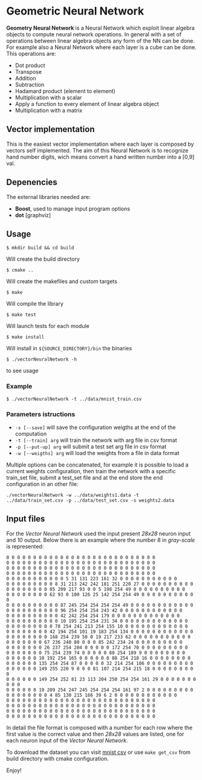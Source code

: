 # Geometric Neural Network
**Geometry Neural Network** is a Neural Network which exploit linear algebra
objects to compute neural network operations. In general with a set of operations
between linear algebra objects any form of the NN can be done. For example
also a Neural Network where each layer is a cube can be done.
This operations are:
- Dot product
- Transpose
- Addition
- Subtraction
- Hadamard product (element to element)
- Multiplication with a scalar
- Apply a function to every element of linear algebra object
- Multiplication with a matrix


## Vector implementation
This is the easiest vector implementation where each layer is composed by vectors
self implemented. The aim of this Neural Network is to recognize hand number digits,
wich means convert a hand written number into a [0,9] val.

## Depenencies

The external libraries needed are:
- **Boost**, used to manage input program options
- **dot** [graphviz]


## Usage

```
$ mkdir build && cd build
```
Will create the build directory
```
$ cmake ..
```
Will create the makefiles and custom targets
```
$ make
```
Will compile the library
```
$ make test
```
Will launch tests for each module
```
$ make install
```
Will install in `${SOURCE_DIRECTORY}/bin` the binaries
```
$ ./vectorNeuralNetwork -h
```
to see usage
### Example
```
$ ./vectorNeuralNetwork -t ../data/mnist_train.csv
```

### Parameters istructions
- ` -s [--save] ` will save the configuration weigths at the end of the computation
- ` -t [--train] arg ` will train the network with arg file in csv format
- ` -p [--put-up] arg ` will submit a test set arg file in csv format
- ` -w [--weigths] arg ` will load the weights from a file in data format

Multiple options can be concatenated, for example it is possible to load a current weights configuration, then train
the network with a specific train_set file, submit a test_set file and at the end store the end configuration in an other
file:
```
./vectorNeuralNetwork -w ../data/weights1.data -t ../data/train_set.csv -p ../data/test_set.csv -s weights2.data
```

## Input files
For the *Vector Neural Network* used the input present *28x28* neuron input and *10* output.
Below there is an example where the number 8 in *gray-scale* is represented:
```
0 0 0 0 0 0 0 0 0 0 0 0 0 0 0 0 0 0 0 0 0 0 0 0 0 0 0 0
0 0 0 0 0 0 0 0 0 0 0 0 0 0 0 0 0 0 0 0 0 0 0 0 0 0 0 0
0 0 0 0 0 0 0 0 0 0 0 0 0 0 0 0 0 0 0 0 0 0 0 0 0 0 0 0
0 0 0 0 0 0 0 0 0 0 0 0 0 0 0 0 0 0 0 0 0 0 0 0 0 0 0 0
0 0 0 0 0 0 0 0 0 0 0 5 31 131 223 161 32 0 0 0 0 0 0 0 0 0 0 0
0 0 0 0 0 0 0 0 0 8 31 213 242 242 181 251 220 27 0 0 0 0 0 0 0 0 0 0
0 0 0 0 0 0 0 0 85 209 217 93 0 0 5 198 254 49 0 0 0 0 0 0 0 0 0 0
0 0 0 0 0 0 0 0 62 93 0 100 126 25 142 254 254 49 0 0 0 0 0 0 0 0 0 0 0
0 0 0 0 0 0 0 0 0 0 87 245 254 254 254 254 49 0 0 0 0 0 0 0 0 0 0 0 0
0 0 0 0 0 0 0 0 0 0 96 254 254 254 243 42 0 0 0 0 0 0 0 0 0 0 0 0
0 0 0 0 0 0 0 0 0 0 42 242 254 254 179 0 0 0 0 0 0 0 0 0 0 0 0 0
0 0 0 0 0 0 0 0 0 0 10 195 254 254 231 34 0 0 0 0 0 0 0 0 0 0 0 0 0
0 0 0 0 0 0 0 0 0 78 254 241 213 254 155 10 0 0 0 0 0 0 0 0 0 0 0 0
0 0 0 0 0 0 0 0 42 194 254 101 19 183 254 134 0 0 0 0 0 0 0 0 0 0 0 0
0 0 0 0 0 0 0 0 168 254 239 50 0 19 217 233 62 0 0 0 0 0 0 0 0 0 0 0
0 0 0 0 0 0 0 67 236 240 80 0 0 0 85 242 234 24 0 0 0 0 0 0 0 0 0
0 0 0 0 0 0 0 26 237 254 204 0 0 0 0 0 172 254 70 0 0 0 0 0 0 0 0 0
0 0 0 0 0 0 0 75 254 239 74 0 0 0 0 0 88 254 189 9 0 0 0 0 0 0 0 0
0 0 0 0 0 0 10 192 254 165 0 0 0 0 0 0 88 254 218 16 0 0 0 0 0 0 0 0
0 0 0 0 0 0 135 254 254 87 0 0 0 0 0 32 214 254 106 0 0 0 0 0 0 0 0 0
0 0 0 0 0 0 149 255 220 9 0 0 0 81 107 214 254 215 18 0 0 0 0 0 0 0 0 0
0 0 0 0 0 0 149 254 252 81 23 113 204 250 254 254 161 29 0 0 0 0 0 0 0 0 0 0
0 0 0 0 0 0 19 209 254 247 245 254 254 254 161 97 2 0 0 0 0 0 0 0 0 0
0 0 0 0 0 0 0 0 4 85 130 215 166 39 6 2 0 0 0 0 0 0 0 0 0 0 0 0
0 0 0 0 0 0 0 0 0 0 0 0 0 0 0 0 0 0 0 0 0 0 0 0 0 0 0 0
0 0 0 0 0 0 0 0 0 0 0 0 0 0 0 0 0 0 0 0 0 0 0 0 0 0 0 0
0 0 0 0 0 0 0 0 0 0 0 0 0 0 0 0 0 0 0 0 0 0 0 0 0 0 0 0
0 0 0 0 0 0 0 0 0 0 0 0 0 0 0 0 0 0 0 0 0 0 0 0 0 0 0 0
```
In detail the file format is composed with a number for each row where the first
value is the correct value and then *28x28* values are listed, one for each
neuron input of the *Vector Neural Network*.

To download the dataset you can visit [mnist csv](https://pjreddie.com/projects/mnist-in-csv)
or use `make get_csv` from build directory with cmake configuration.

Enjoy!
